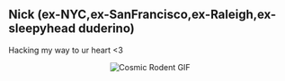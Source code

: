 ## Nick (ex-NYC,ex-SanFrancisco,ex-Raleigh,ex-sleepyhead duderino)
Hacking my way to ur heart <3

<div align="center">
  <img src="https://images.steamusercontent.com/ugc/1634199412395784028/4F2C9C61766FE2D55541DC95AD004C2BB5274325/?imw=637&imh=358&ima=fit&impolicy=Letterbox&imcolor=%23000000&letterbox=true" alt="Cosmic Rodent GIF" />
</div>

